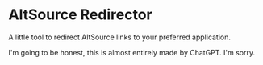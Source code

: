 # AltSource Redirector
A little tool to redirect AltSource links to your preferred application.

I'm going to be honest, this is almost entirely made by ChatGPT. I'm sorry.

